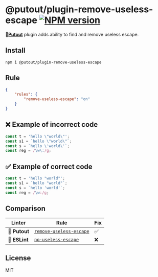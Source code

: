# @putout/plugin-remove-useless-escape [![NPM version][NPMIMGURL]][NPMURL]

[NPMIMGURL]: https://img.shields.io/npm/v/@putout/plugin-remove-useless-escape.svg?style=flat&longCache=true
[NPMURL]: https://npmjs.org/package/@putout/plugin-remove-useless-escape"npm"

🐊[**Putout**](https://github.com/coderaiser/putout) plugin adds ability to find and remove useless escape.

## Install

```
npm i @putout/plugin-remove-useless-escape
```

## Rule

```json
{
    "rules": {
        "remove-useless-escape": "on"
    }
}
```

## ❌ Example of incorrect code

```js
const t = 'hello \"world\"';
const s1 = `hello \"world\"`;
const s = `hello \'world\'`;
const reg = /\w\:/g;
```

## ✅ Example of correct code

```js
const t = 'hello "world"';
const s1 = `hello "world"`;
const s = `hello 'world'`;
const reg = /\w:/g;
```

## Comparison

Linter | Rule | Fix
--------|-------|------------|
🐊 **Putout**| [`remove-useless-escape`](https://github.com/coderaiser/putout/tree/master/packages/plugin-remove-useless-escape#readme)| ✅
🦕 **ESLint** | [`no-useless-escape`](https://eslint.org/docs/rules/no-useless-escape) | ❌

## License

MIT
